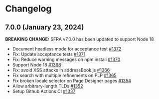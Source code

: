 # Changelog

## 7.0.0 (January 23, 2024)

**BREAKING CHANGE:** SFRA v7.0.0 has been updated to support Node 18

-   Document headless mode for acceptance test [#1372](https://github.com/SalesforceCommerceCloud/storefront-reference-architecture/pull/1372)
-   Fix: Update acceptance tests [#1371](https://github.com/SalesforceCommerceCloud/storefront-reference-architecture/pull/1371)
-   Fix: Reduce warning messages on npm install [#1370](https://github.com/SalesforceCommerceCloud/storefront-reference-architecture/pull/1370)
-   Support Node 18 [#1368](https://github.com/SalesforceCommerceCloud/storefront-reference-architecture/pull/1368)
-   Fix: avoid XSS attacks in addressBook.js [#1366](https://github.com/SalesforceCommerceCloud/storefront-reference-architecture/pull/1366)
-   Fix search with multiple refinements on PLP [#1365](https://github.com/SalesforceCommerceCloud/storefront-reference-architecture/pull/1365)
-   Fix broken locale selector on Page Designer pages [#1354](https://github.com/SalesforceCommerceCloud/storefront-reference-architecture/pull/1354)
-   Allow arbitrary-length TLDs [#1352](https://github.com/SalesforceCommerceCloud/storefront-reference-architecture/pull/1352)
-   Setup Github Actions CI [#1337](https://github.com/SalesforceCommerceCloud/storefront-reference-architecture/pull/1337)
